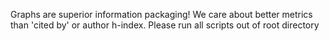 Graphs are superior information packaging! We care about better metrics than 'cited by' or author h-index.
Please run all scripts out of root directory